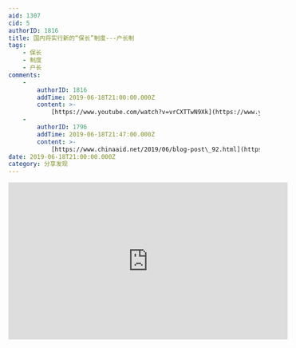 ```yaml
---
aid: 1307
cid: 5
authorID: 1816
title: 国内将实行新的“保长”制度---户长制
tags:
    - 保长
    - 制度
    - 户长
comments:
    -
        authorID: 1816
        addTime: 2019-06-18T21:00:00.000Z
        content: >-
            [https://www.youtube.com/watch?v=vrCXTTwN9Xk](https://www.youtube.com/watch?v=vrCXTTwN9Xk)
    -
        authorID: 1796
        addTime: 2019-06-18T21:47:00.000Z
        content: >-
            [https://www.chinaaid.net/2019/06/blog-post\_92.html](https://www.chinaaid.net/2019/06/blog-post_92.html)
date: 2019-06-18T21:00:00.000Z
category: 分享发现
---
```


<iframe width="560" height="315" src="https://www.youtube.com/embed/vrCXTTwN9Xk" frameborder="0" allow="accelerometer; autoplay; encrypted-media; gyroscope; picture-in-picture" allowfullscreen></iframe>
